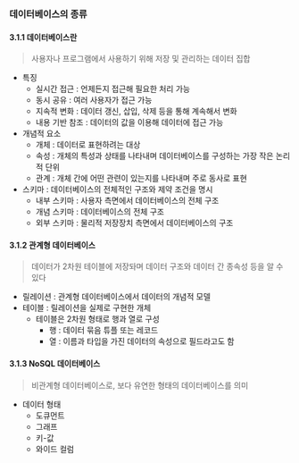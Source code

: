 ### 데이터베이스의 종류
#### 3.1.1 데이터베이스란
> 사용자나 프로그램에서 사용하기 위해 저장 및 관리하는 데이터 집합

* 특징
  * 실시간 접근 : 언제든지 접근해 필요한 처리 가능
  * 동시 공유 : 여러 사용자가 접근 가능
  * 지속적 변화 : 데이터 갱신, 삽입, 삭제 등을 통해 계속해서 변화
  * 내용 기반 참조 : 데이터의 값을 이용해 데이터에 접근 가능
* 개념적 요소
  * 개체 : 데이터로 표현하려는 대상
  * 속성 : 개체의 특성과 상태를 나타내며 데이터베이스를 구성하는 가장 작은 논리적 단위
  * 관계 : 개체 간에 어떤 관련이 있는지를 나타내며 주로 동사로 표현
* 스키마 : 데이터베이스의 전체적인 구조와 제약 조건을 명시
  * 내부 스키마 : 사용자 측면에서 데이터베이스의 전체 구조
  * 개념 스키마 : 데이터베이스의 전체 구조
  * 외부 스키마 : 물리적 저장장치 측면에서 데이터베이스의 구조

#### 3.1.2 관계형 데이터베이스
> 데이터가 2차원 테이블에 저장돠며 데이터 구조와 데이터 간 종속성 등을 알 수 있다
* 릴레이션 : 관계형 데이터베이스에서 데이터의 개념적 모델
* 테이블 : 릴레이션을 실제로 구현한 개체
  * 테이블은 2차원 형태로 행과 열로 구성
    * 행 : 데이터 묶음 튜플 또는 레코드
    * 열 : 이름과 타입을 가진 데이터의 속성으로 필드라고도 함

#### 3.1.3 NoSQL 데이터베이스
> 비관계형 데이터베이스로, 보다 유연한 형태의 데이터베이스를 의미
* 데이터 형태
  * 도큐먼트
  * 그래프
  * 키-값
  * 와이드 컬럼
    